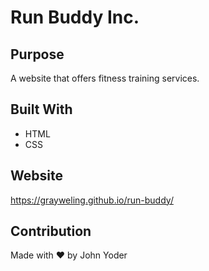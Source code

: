 # Run Buddy Inc.

## Purpose
A website that offers fitness training services.

## Built With
* HTML
* CSS

## Website
https://grayweling.github.io/run-buddy/

## Contribution
Made with ❤️ by John Yoder
